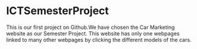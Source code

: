 # ICTSemesterProject
This is our first project on Github.We have chosen the Car Marketing website as our Semester Project. This website has only one webpages linked to many other webpages by clicking the different models of the cars.
